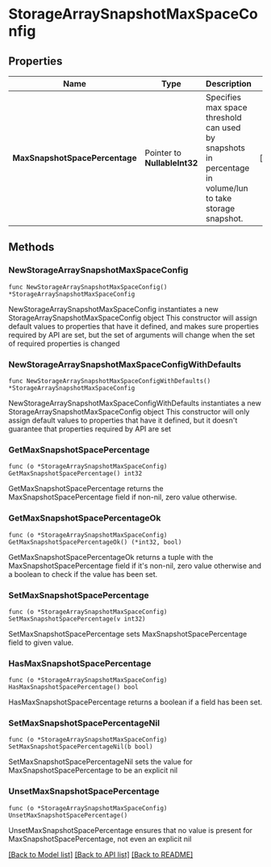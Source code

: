 # StorageArraySnapshotMaxSpaceConfig

## Properties

Name | Type | Description | Notes
------------ | ------------- | ------------- | -------------
**MaxSnapshotSpacePercentage** | Pointer to **NullableInt32** | Specifies max space threshold can used by snapshots in percentage in volume/lun to take storage snapshot. | [optional] 

## Methods

### NewStorageArraySnapshotMaxSpaceConfig

`func NewStorageArraySnapshotMaxSpaceConfig() *StorageArraySnapshotMaxSpaceConfig`

NewStorageArraySnapshotMaxSpaceConfig instantiates a new StorageArraySnapshotMaxSpaceConfig object
This constructor will assign default values to properties that have it defined,
and makes sure properties required by API are set, but the set of arguments
will change when the set of required properties is changed

### NewStorageArraySnapshotMaxSpaceConfigWithDefaults

`func NewStorageArraySnapshotMaxSpaceConfigWithDefaults() *StorageArraySnapshotMaxSpaceConfig`

NewStorageArraySnapshotMaxSpaceConfigWithDefaults instantiates a new StorageArraySnapshotMaxSpaceConfig object
This constructor will only assign default values to properties that have it defined,
but it doesn't guarantee that properties required by API are set

### GetMaxSnapshotSpacePercentage

`func (o *StorageArraySnapshotMaxSpaceConfig) GetMaxSnapshotSpacePercentage() int32`

GetMaxSnapshotSpacePercentage returns the MaxSnapshotSpacePercentage field if non-nil, zero value otherwise.

### GetMaxSnapshotSpacePercentageOk

`func (o *StorageArraySnapshotMaxSpaceConfig) GetMaxSnapshotSpacePercentageOk() (*int32, bool)`

GetMaxSnapshotSpacePercentageOk returns a tuple with the MaxSnapshotSpacePercentage field if it's non-nil, zero value otherwise
and a boolean to check if the value has been set.

### SetMaxSnapshotSpacePercentage

`func (o *StorageArraySnapshotMaxSpaceConfig) SetMaxSnapshotSpacePercentage(v int32)`

SetMaxSnapshotSpacePercentage sets MaxSnapshotSpacePercentage field to given value.

### HasMaxSnapshotSpacePercentage

`func (o *StorageArraySnapshotMaxSpaceConfig) HasMaxSnapshotSpacePercentage() bool`

HasMaxSnapshotSpacePercentage returns a boolean if a field has been set.

### SetMaxSnapshotSpacePercentageNil

`func (o *StorageArraySnapshotMaxSpaceConfig) SetMaxSnapshotSpacePercentageNil(b bool)`

 SetMaxSnapshotSpacePercentageNil sets the value for MaxSnapshotSpacePercentage to be an explicit nil

### UnsetMaxSnapshotSpacePercentage
`func (o *StorageArraySnapshotMaxSpaceConfig) UnsetMaxSnapshotSpacePercentage()`

UnsetMaxSnapshotSpacePercentage ensures that no value is present for MaxSnapshotSpacePercentage, not even an explicit nil

[[Back to Model list]](../README.md#documentation-for-models) [[Back to API list]](../README.md#documentation-for-api-endpoints) [[Back to README]](../README.md)


